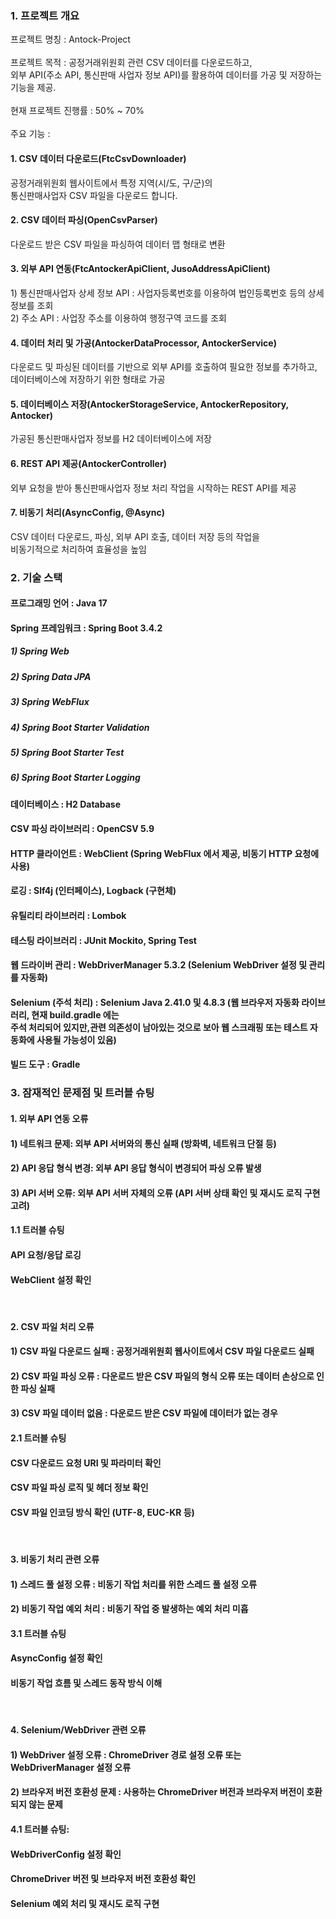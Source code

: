 ### 1. 프로젝트 개요
프로젝트 명칭 : Antock-Project
<br><br>
프로젝트 목적 : 공정거래위원회 관련 CSV 데이터를 다운로드하고,<br>
외부 API(주소 API, 통신판매 사업자 정보 API)를 활용하여 데이터를 가공 및 저장하는 기능을 제공.
<br><br>
현재 프로젝트 진행률 : 50% ~ 70%
<br><br>
주요 기능 :<br>
<h4>1. CSV 데이터 다운로드(FtcCsvDownloader)</h4>
공정거래위원회 웹사이트에서 특정 지역(시/도, 구/군)의<br>
통신판매사업자 CSV 파일을 다운로드 합니다.

<h4>2. CSV 데이터 파싱(OpenCsvParser)</h4>
다운로드 받은 CSV 파일을 파싱하여 데이터 맵 형태로 변환

<h4>3. 외부 API 연동(FtcAntockerApiClient, JusoAddressApiClient)</h4>
1) 통신판매사업자 상세 정보 API : 사업자등록번호를 이용하여 법인등록번호 등의 상세 정보를 조회<br>
2) 주소 API : 사업장 주소를 이용하여 행정구역 코드를 조회

<h4>4. 데이터 처리 및 가공(AntockerDataProcessor, AntockerService)</h4>
다운로드 및 파싱된 데이터를 기반으로 외부 API를 호출하여 필요한 정보를 추가하고,<br>
데이터베이스에 저장하기 위한 형태로 가공

<h4>5. 데이터베이스 저장(AntockerStorageService, AntockerRepository, Antocker)</h4>
가공된 통신판매사업자 정보를 H2 데이터베이스에 저장

<h4>6. REST API 제공(AntockerController)</h4>
외부 요청을 받아 통신판매사업자 정보 처리 작업을 시작하는 REST API를 제공

<h4>7. 비동기 처리(AsyncConfig, @Async)</h4>
CSV 데이터 다운로드, 파싱, 외부 API 호출, 데이터 저장 등의 작업을<br>
비동기적으로 처리하여 효율성을 높임

### 2. 기술 스택
<h4>프로그래밍 언어 : Java 17</h4>

<h4>Spring 프레임워크 : Spring Boot 3.4.2</h4>
<h5>1) Spring Web</h5>
<h5>2) Spring Data JPA</h5>
<h5>3) Spring WebFlux</h5>
<h5>4) Spring Boot Starter Validation</h5>
<h5>5) Spring Boot Starter Test</h5>
<h5>6) Spring Boot Starter Logging</h5>

<h4>데이터베이스 : H2 Database</h4>

<h4>CSV 파싱 라이브러리 : OpenCSV 5.9</h4>

<h4>HTTP 클라이언트 : WebClient (Spring WebFlux 에서 제공, 비동기 HTTP 요청에 사용)</h4>

<h4>로깅 : Slf4j (인터페이스), Logback (구현체)</h4>

<h4>유틸리티 라이브러리 : Lombok</h4>

<h4>테스팅 라이브러리 : JUnit Mockito, Spring Test</h4>

<h4>웹 드라이버 관리 : WebDriverManager 5.3.2 (Selenium WebDriver 설정 및 관리를 자동화)</h4>

<h4>Selenium (주석 처리) : Selenium Java 2.41.0 및 4.8.3 (웹 브라우저 자동화 라이브러리, 현재 build.gradle 에는<br>
  주석 처리되어 있지만,관련 의존성이 남아있는 것으로 보아 웹 스크래핑 또는 테스트 자동화에 사용될 가능성이 있음)<br>

<h4>빌드 도구 : Gradle</h4>

### 3. 잠재적인 문제점 및 트러블 슈팅

<h4>1. 외부 API 연동 오류</h4>
<h4>1) 네트워크 문제: 외부 API 서버와의 통신 실패 (방화벽, 네트워크 단절 등)</h4>
<h4>2) API 응답 형식 변경: 외부 API 응답 형식이 변경되어 파싱 오류 발생</h4>
<h4>3) API 서버 오류: 외부 API 서버 자체의 오류 (API 서버 상태 확인 및 재시도 로직 구현 고려)</h4>
<h4>1.1 트러블 슈팅</h4>
<h4>API 요청/응답 로깅</h4>
<h4>WebClient 설정 확인</h4>
<br>
<h4>2. CSV 파일 처리 오류</h4>
<h4>1) CSV 파일 다운로드 실패 : 공정거래위원회 웹사이트에서 CSV 파일 다운로드 실패</h4>
<h4>2) CSV 파일 파싱 오류 : 다운로드 받은 CSV 파일의 형식 오류 또는 데이터 손상으로 인한 파싱 실패</h4>
<h4>3) CSV 파일 데이터 없음 : 다운로드 받은 CSV 파일에 데이터가 없는 경우</h4>
<h4>2.1 트러블 슈팅</h4>
<h4>CSV 다운로드 요청 URI 및 파라미터 확인</h4>
<h4>CSV 파일 파싱 로직 및 헤더 정보 확인</h4>
<h4>CSV 파일 인코딩 방식 확인 (UTF-8, EUC-KR 등)</h4>
<br>
<h4>3. 비동기 처리 관련 오류</h4>
<h4>1) 스레드 풀 설정 오류 : 비동기 작업 처리를 위한 스레드 풀 설정 오류</h4>
<h4>2) 비동기 작업 예외 처리 : 비동기 작업 중 발생하는 예외 처리 미흡</h4>
<h4>3.1 트러블 슈팅</h4>
<h4>AsyncConfig 설정 확인</h4>
<h4>비동기 작업 흐름 및 스레드 동작 방식 이해</h4>
<br>
<h4>4. Selenium/WebDriver 관련 오류</h4>
<h4>1) WebDriver 설정 오류 : ChromeDriver 경로 설정 오류 또는 WebDriverManager 설정 오류</h4>
<h4>2) 브라우저 버전 호환성 문제 : 사용하는 ChromeDriver 버전과 브라우저 버전이 호환되지 않는 문제</h4>
<h4>4.1 트러블 슈팅:
<h4>WebDriverConfig 설정 확인</h4>
<h4>ChromeDriver 버전 및 브라우저 버전 호환성 확인</h4>
<h4>Selenium 예외 처리 및 재시도 로직 구현</h4>

